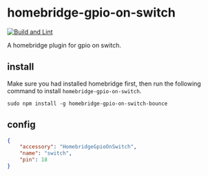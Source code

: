 # homebridge-gpio-on-switch

[![Build and Lint](https://github.com/luisgithubbr/homebridge-gpio-on-switch-bounce/actions/workflows/build.yml/badge.svg)](https://github.com/luisgithubbr/homebridge-gpio-on-switch-bounce/actions/workflows/build.yml)

A homebridge plugin for gpio on switch.

## install

Make sure you had installed homebridge first, then run the following command to install `homebridge-gpio-on-switch`.

```
sudo npm install -g homebridge-gpio-on-switch-bounce
```

## config

```json
{
	"accessory": "HomebridgeGpioOnSwitch",
	"name": "switch",
	"pin": 18
}
```
